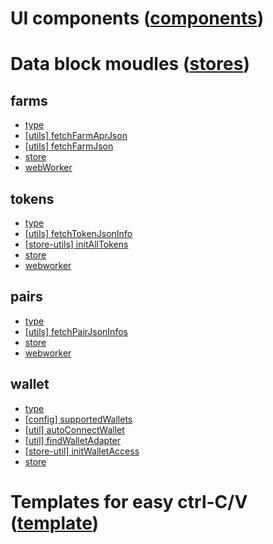 # UI components ([components](components))

# Data block moudles ([stores](storeStates))

## farms

- [type](storeStates/farms/type.ts)
- [[utils] fetchFarmAprJson](storeStates/farms/fetchFarmAprJson.ts)
- [[utils] fetchFarmJson](storeStates/farms/fetchFarmJson.ts)
- [store](storeStates/farms/store.ts)
- [webWorker](storeStates/farms/webworker.ts)

## tokens

- [type](./storeStates/tokens/type.ts)
- [[utils] fetchTokenJsonInfo](storeStates/tokens/fetchTokenJsonInfo.ts)
- [[store-utils] initAllTokens](storeStates/tokens/initAllTokens.ts)
- [store](storeStates/tokens/store.ts)
- [webworker](storeStates/tokens/webworker.ts)

## pairs

- [type](storeStates/pairs/type.ts)
- [[utils] fetchPairJsonInfos](storeStates/pairs/fetchPairJsonInfos.ts)
- [store](storeStates/pairs/store.ts)
- [webworker](storeStates/pairs/webworker.ts)

## wallet

- [type](storeStates/wallet/type.ts)
- [[config] supportedWallets](storeStates/wallet/supportedWallets.ts)
- [[util] autoConnectWallet](storeStates/wallet/autoConnectWallet.ts)
- [[util] findWalletAdapter](storeStates/wallet/findWalletAdapter.ts)
- [[store-util] initWalletAccess](storeStates/wallet/initWalletAccess.ts)
- [store](storeStates/wallet/store.ts)

# Templates for easy ctrl-C/V ([template](template))
